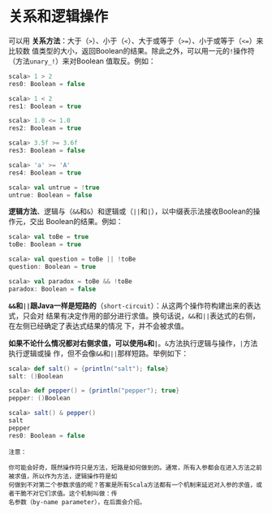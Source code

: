 关系和逻辑操作
================================================================================
可以用 **关系方法**：大于（`>`）、小于（`<`）、大于或等于（`>=`）、小于或等于（`<=`）来比较数
值类型的大小，返回Boolean的结果。除此之外，可以用一元的`!`操作符（方法`unary_!`）来对Boolean
值取反。例如：
```scala
scala> 1 > 2
res0: Boolean = false

scala> 1 < 2
res1: Boolean = true

scala> 1.0 <= 1.0
res2: Boolean = true

scala> 3.5f >= 3.6f
res3: Boolean = false

scala> 'a' >= 'A'
res4: Boolean = true

scala> val untrue = !true
untrue: Boolean = false
```
**逻辑方法**、逻辑与（`&&`和`&`）和逻辑或（`||`和`|`），以中缀表示法接收Boolean的操作元，交出
Boolean的结果。例如：
```scala
scala> val toBe = true
toBe: Boolean = true

scala> val question = toBe || !toBe
question: Boolean = true

scala> val paradox = toBe && !toBe
paradox: Boolean = false
```
**`&&`和`||`跟Java一样是短路的**（`short-circuit`）：从这两个操作符构建出来的表达式，只会对
结果有决定作用的部分进行求值。换句话说，`&&`和`||`表达式的右侧，在左侧已经确定了表达式结果的情况
下，并不会被求值。

**如果不论什么情况都对右侧求值，可以使用`&`和`|`**。`&`方法执行逻辑与操作，`|`方法执行逻辑或操
作，但不会像`&&`和`||`那样短路。举例如下：
```scala
scala> def salt() = {println("salt"); false}
salt: ()Boolean

scala> def pepper() = {println("pepper"); true}
pepper: ()Boolean

scala> salt() & pepper()
salt
pepper
res0: Boolean = false
```
```
注意：

你可能会好奇，既然操作符只是方法，短路是如何做到的。通常，所有入参都会在进入方法之前被求值，所以作为方法，逻辑操作符是如
何做到不对第二个参数求值的呢？答案是所有Scala方法都有一个机制来延迟对入参的求值，或者干脆不对它们求值。这个机制叫做：传
名参数（by-name parameter），在后面会介绍。
```
